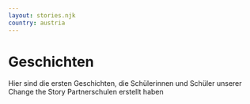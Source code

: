 ```yaml
---
layout: stories.njk
country: austria
---
```

# Geschichten
Hier sind die ersten Geschichten, die Schülerinnen und Schüler unserer Change the Story Partnerschulen erstellt haben
